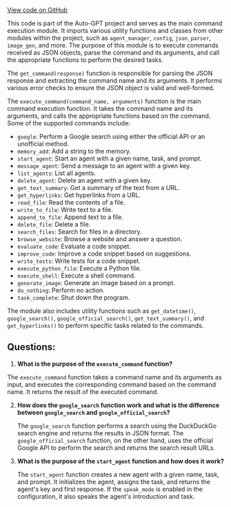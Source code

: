 [View code on GitHub](https://github.com/Significant-Gravitas/Auto-GPT/autogpt/commands.py)

This code is part of the Auto-GPT project and serves as the main command execution module. It imports various utility functions and classes from other modules within the project, such as `agent_manager`, `config`, `json_parser`, `image_gen`, and more. The purpose of this module is to execute commands received as JSON objects, parse the command and its arguments, and call the appropriate functions to perform the desired tasks.

The `get_command(response)` function is responsible for parsing the JSON response and extracting the command name and its arguments. It performs various error checks to ensure the JSON object is valid and well-formed.

The `execute_command(command_name, arguments)` function is the main command execution function. It takes the command name and its arguments, and calls the appropriate functions based on the command. Some of the supported commands include:

- `google`: Perform a Google search using either the official API or an unofficial method.
- `memory_add`: Add a string to the memory.
- `start_agent`: Start an agent with a given name, task, and prompt.
- `message_agent`: Send a message to an agent with a given key.
- `list_agents`: List all agents.
- `delete_agent`: Delete an agent with a given key.
- `get_text_summary`: Get a summary of the text from a URL.
- `get_hyperlinks`: Get hyperlinks from a URL.
- `read_file`: Read the contents of a file.
- `write_to_file`: Write text to a file.
- `append_to_file`: Append text to a file.
- `delete_file`: Delete a file.
- `search_files`: Search for files in a directory.
- `browse_website`: Browse a website and answer a question.
- `evaluate_code`: Evaluate a code snippet.
- `improve_code`: Improve a code snippet based on suggestions.
- `write_tests`: Write tests for a code snippet.
- `execute_python_file`: Execute a Python file.
- `execute_shell`: Execute a shell command.
- `generate_image`: Generate an image based on a prompt.
- `do_nothing`: Perform no action.
- `task_complete`: Shut down the program.

The module also includes utility functions such as `get_datetime()`, `google_search()`, `google_official_search()`, `get_text_summary()`, and `get_hyperlinks()` to perform specific tasks related to the commands.
## Questions: 
 1. **What is the purpose of the `execute_command` function?**

   The `execute_command` function takes a command name and its arguments as input, and executes the corresponding command based on the command name. It returns the result of the executed command.

2. **How does the `google_search` function work and what is the difference between `google_search` and `google_official_search`?**

   The `google_search` function performs a search using the DuckDuckGo search engine and returns the results in JSON format. The `google_official_search` function, on the other hand, uses the official Google API to perform the search and returns the search result URLs.

3. **What is the purpose of the `start_agent` function and how does it work?**

   The `start_agent` function creates a new agent with a given name, task, and prompt. It initializes the agent, assigns the task, and returns the agent's key and first response. If the `speak_mode` is enabled in the configuration, it also speaks the agent's introduction and task.